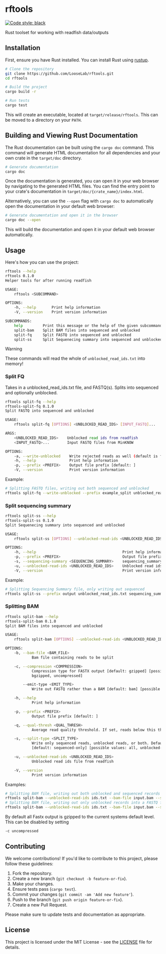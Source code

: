 rftools
=======
[![Code style: black](https://img.shields.io/badge/code%20style-black-000000.svg)](https://github.com/psf/black)

Rust toolset for working with readfish data/outputs

## Installation

First, ensure you have Rust installed. You can install Rust using [rustup](https://rustup.rs/).

```bash
# Clone the repository
git clone https://github.com/LooseLab/rftools.git
cd rftools

# Build the project
cargo build -r

# Run tests
cargo test
```

This will create an executable, located at `target/release/rftools`. This can be moved to a directory on your `PATH`. 

## Building and Viewing Rust Documentation

The Rust documentation can be built using the `cargo doc` command. This command will generate HTML documentation for all dependencies and your own crate in the `target/doc` directory.

```bash
# Generate documentation
cargo doc
```

Once the documentation is generated, you can open it in your web browser by navigating to the generated HTML files. You can find the entry point to your crate's documentation in `target/doc/{crate_name}/index.html`.

Alternatively, you can use the `--open` flag with `cargo doc` to automatically open the documentation in your default web browser:

```bash
# Generate documentation and open it in the browser
cargo doc --open
```

This will build the documentation and open it in your default web browser automatically.

## Usage

Here's how you can use the project:

```bash
rftools --help
rftools 0.1.0
Helper tools for after running readfish

USAGE:
    rftools <SUBCOMMAND>

OPTIONS:
    -h, --help       Print help information
    -V, --version    Print version information

SUBCOMMANDS:
    help         Print this message or the help of the given subcommand(s)
    split-bam    Split BAM files into sequenced and unblocked
    split-fq     Split FASTQ into sequenced and unblocked
    split-ss     Split Sequenecing summary into sequenced and unblocked
```


> [!WARNING]
> These commands will read the whole of `unblocked_read_ids.txt` into memory!

### Split FQ
Takes in a unblocked_read_ids.txt file, and FASTQ(s). Splits into sequenced and optionally unblocked.

```bash
rftools split-fq --help
rftools-split-fq 0.1.0
Split FASTQ into sequenced and unblocked

USAGE:
    rftools split-fq [OPTIONS] <UNBLOCKED_READ_IDS> [INPUT_FASTQ]...

ARGS:
    <UNBLOCKED_READ_IDS>    Unblocked read ids from readfish
    <INPUT_FASTQ>...        Input FASTQ files from MinKNOW

OPTIONS:
    -a, --write-unblocked    Write rejected reads as well (default is false)
    -h, --help               Print help information
    -p, --prefix <PREFIX>    Output file prefix [default: ]
    -V, --version            Print version information
```


Example:

```bash
# Splitting FASTQ files, writing out both sequenced and unblocked
rftools split-fq --write-unblocked --prefix example_split unblocked_read_ids.txt input.fq
```

### Split sequencing summary
```bash
rftools split-ss --help
rftools-split-ss 0.1.0
Split Sequenecing summary into sequenced and unblocked

USAGE:
    rftools split-ss [OPTIONS] --unblocked-read-ids <UNBLOCKED_READ_IDS> --sequencing-summary <SEQUENCING_SUMMARY>

OPTIONS:
    -h, --help                                       Print help information
    -p, --prefix <PREFIX>                            Output file prefix [default: ]
    -s, --sequencing-summary <SEQUENCING_SUMMARY>    sequencing_summary.txt file from MinKNOW
    -u, --unblocked-read-ids <UNBLOCKED_READ_IDS>    Unblocked read ids from readfish
    -V, --version                                    Print version information
```

Example:
```bash
# Splitting Sequencing Summary file, only writing out sequenced
rftools split-ss --prefix output unblocked_read_ids.txt sequencing_summary.txt
```

### Splitting BAM

```bash
rftools split-bam --help
rftools-split-bam 0.1.0
Split BAM files into sequenced and unblocked

USAGE:
    rftools split-bam [OPTIONS] --unblocked-read-ids <UNBLOCKED_READ_IDS> --bam-file <BAM_FILE>

OPTIONS:
    -b, --bam-file <BAM_FILE>
            Bam file containing reads to be split

    -c, --compression <COMPRESSION>
            Compression type for FASTX output [default: gzipped] [possible values: gzipped,
            bgzipped, uncompressed]

        --emit-type <EMIT_TYPE>
            Write out FASTQ rather than a BAM [default: bam] [possible values: bam, fastq, fasta]

    -h, --help
            Print help information

    -p, --prefix <PREFIX>
            Output file prefix [default: ]

    -q, --qual-thresh <QUAL_THRESH>
            Average read quality threshold. If set, reads below this threshold will be filtered out

    -s, --split-type <SPLIT_TYPE>
            Write only sequenced reads, unblocked reads, or both. Default is sequenced only
            [default: sequenced-only] [possible values: all, unblocked-only, sequenced-only]

    -u, --unblocked-read-ids <UNBLOCKED_READ_IDS>
            Unblocked read ids file from readfish

    -V, --version
            Print version information
```

Examples: 

```bash
# Splitting BAM file, writing out both unblocked and sequenced records into sequenced and unblocked bam files, filtering to Q score > 20.
rftools split-bam --unblocked-read-ids ids.txt --bam-file input.bam --split-type all --qual-thresh 20
# Splitting BAM file, writing out only unblocked records into a FASTQ file.
rftools split-bam --unblocked-read-ids ids.txt --bam-file input.bam --split-type unblocked-only --emit-type fastq
```

By default all Fastx output is gzipped to the current systems default level. This can be disabled by setting

```bash
-c uncompressed
```

## Contributing

We welcome contributions! If you'd like to contribute to this project, please follow these guidelines:

1. Fork the repository.
2. Create a new branch (`git checkout -b feature-or-fix`).
3. Make your changes.
4. Ensure tests pass (`cargo test`).
5. Commit your changes (`git commit -am 'Add new feature'`).
6. Push to the branch (`git push origin feature-or-fix`).
7. Create a new Pull Request.

Please make sure to update tests and documentation as appropriate.

## License

This project is licensed under the MIT License - see the [LICENSE](LICENSE) file for details.
```
